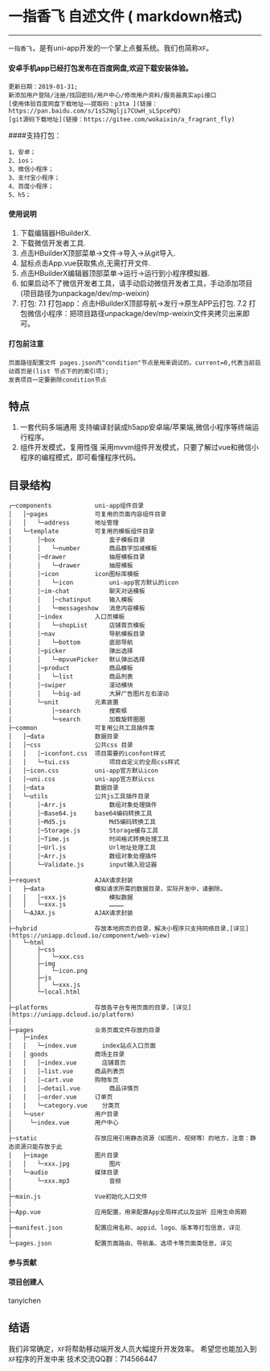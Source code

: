# 一指香飞 自述文件 ( markdown格式)
***************************************
`一指香飞`，是有uni-app开发的一个掌上点餐系统。我们也简称`XF`。
#### 安卓手机app已经打包发布在百度网盘,欢迎下载安装体验。
```
更新日期：2019-01-31;
新添加用户登陆/注册/找回密码/用户中心/修改用户资料/服务器真实api接口
[使用体验百度网盘下载地址——提取码：p3ta ](链接：https://pan.baidu.com/s/1sS2Nglji7CUwH_sLSpcePQ)
[git源码下载地址](链接：https://gitee.com/wokaixin/a_fragrant_fly)
```

####支持打包：
```
1、安卓；
2、ios；
3、微信小程序；
3、支付宝小程序；
4、百度小程序；
5、h5；

```
#### 使用说明
1. 下载编辑器HBuilderX.
2. 下载微信开发者工具.
3. 点击HBuilderX顶部菜单->文件->导入->从git导入.
4. 鼠标点击App.vue获取焦点,无需打开文件.
5. 点击HBuilderX编辑器顶部菜单->运行->运行到小程序模拟器.
6. 如果启动不了微信开发者工具，请手动启动微信开发者工具，手动添加项目(项目路径为unpackage/dev/mp-weixin)
7. 打包:
7.1 打包app：点击HBuilderX顶部导航->发行->原生APP云打包.
7.2 打包微信小程序：把项目路径unpackage/dev/mp-weixin文件夹拷贝出来即可。
#### 打包前注意
```
页面路径配置文件 pages.json内"condition"节点是用来调试的。current=0,代表当前启动首页是(list 节点下的的索引项);
发表项目一定要删除condition节点
```
## 特点
1. 一套代码多端通用
   支持编译封装成h5app安卓端/苹果端,微信小程序等终端运行程序。
2. 组件开发模式，复用性强
   采用mvvm组件开发模式，只要了解过vue和微信小程序的编程模式，即可看懂程序代码。
## 目录结构
```
┌─components            uni-app组件目录
│	│─pages				可复用的页面内容组件目录
│	│	└─address		地址管理
│	└─template			可复用的模板组件目录
│		│─box				盒子模板目录
│		│	└─number		商品数字加减模板
│		│─drawer			抽屉模板目录
│		│	└─drawer		抽屉模板
│		│─icon			icon图标库模板
│		│	└─icon			uni-app官方默认的icon
│		│─im-chat			聊天对话模板
│		│	│─chatinput		输入模板
│		│	└─messageshow	消息内容模板
│		│─index			入口页模板
│		│	└─shopList		店铺首页模板
│		│─nav				导航模板目录
│		│	└─bottom		底部导航
│		│─picker			弹出选择
│		│	└─mpvuePicker	默认弹出选择
│		│─product			商品模板
│		│	└─list			商品列表
│		│─swiper			滚动模块
│		│	└─big-ad		大屏广告图片左右滚动
│		└─unit			元素装置
│			│─search		搜索框
│			└─search		加载旋转圈圈
├─common				可复用公共工具插件类
│	│─data				数据目录
│	│─css				公共css 目录
│	│	│─iconfont.css	项目需要的iconfont样式
│	│	└─tui.css			项目自定义的全局css样式
│	│─icon.css			uni-app官方默认icon
│	│─uni.css			uni-app官方默认css
│	│─data				数据目录
│	└─utils				公共js工具插件目录
│		│─Arr.js			数组对象处理插件
│		│─Base64.js		base64编码转换工具
│		│─Md5.js			Md5编码转换工具
│		│─Storage.js		Storage缓存工具
│		│─Time.js			时间格式转换处理工具
│		│─Url.js			Url地址处理工具
│		│─Arr.js			数组对象处理插件
│		└─Validate.js		input输入验证器
│     
├─request               AJAX请求封装
│	├─data				模拟请求所需的数据目录，实际开发中，请删除。
│	│	│─xxx.js			模拟数据
│	│	└─xxx.js			…………
│	└─AJAX.js			AJAX请求封装
│     
├─hybrid                存放本地网页的目录，解决小程序只支持网络目录,[详见](https://uniapp.dcloud.io/component/web-view)
│	└─html
│		├─css
│		│	└─xxx.css
│		├─img
│		│	└─icon.png
│		├─js
│		│	└─xxx.js
│		└─local.html
│     
├─platforms             存放各平台专用页面的目录，[详见](https://uniapp.dcloud.io/platform)
│     
├─pages                 业务页面文件存放的目录
│	├─index
│	│	└─index.vue       index站点入口页面
│	│ goods				商场主目录
│	│	│─index.vue       店铺首页
│	│	│—list.vue		商品列表页
│	│	│—cart.vue		购物车页
│	│	│—detail.vue		商品详情页
│	│	│—order.vue		订单页
│	│	└─category.vue    分类页
│	└─user				用户目录
│	  └─index.vue       用户中心
│     
├─static                存放应用引用静态资源（如图片、视频等）的地方，注意：静态资源只能存放于此
│	├─image				图片目录
│	│	└─xxx.jpg			图片
│	└─audio				媒体目录
│		└─xxx.mp3    		音频
│     
├─main.js               Vue初始化入口文件
│     
├─App.vue               应用配置，用来配置App全局样式以及监听 应用生命周期
│     
├─manifest.json         配置应用名称、appid、logo、版本等打包信息，详见
│     
└─pages.json            配置页面路由、导航条、选项卡等页面类信息，详见
```

#### 参与贡献

#### 项目创建人
tanyichen

## 结语
我们非常确定，`XF`将帮助移动端开发人员大幅提升开发效率。
希望您也能加入到`XF`程序的开发中来
技术交流QQ群：714566447
